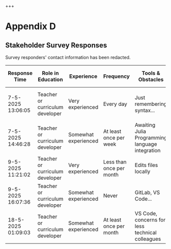 +++
# Appendix D

## Stakeholder Survey Responses

Survey responders' contact information has been redacted.


| Response Time       | Role in Education           | Experience         | Frequency       | Tools & Obstacles | Desired Features | Other Features | Willing to Test? |
|---------------------|-----------------------------|--------------------|------------------|-------------------|------------------|----------------|------------------|
| 7-5-2025 13:06:05    | Teacher or curriculum developer | Very experienced  | Every day        | Just remembering syntax... | Extremely easy to open up and search... | Rendering of MyST in a reliable way | Yes |
| 7-5-2025 14:46:28    | Teacher or curriculum developer | Somewhat experienced | At least once per week | Awaiting Julia Programming language integration | Prefers text editor | *Not answered* | Yes |
| 9-5-2025 11:21:02    | Teacher or curriculum developer | Very experienced  | Less than once per month | Edits files locally | Quick preview option | *Not answered* | No |
| 9-5-2025 16:07:36    | Teacher or curriculum developer | Somewhat experienced | Never | GitLab, VS Code... | Easy setup, drag & drop... | More info on OIT/GitHub | No |
| 18-5-2025 01:09:03   | Teacher or curriculum developer | Somewhat experienced | At least once per month | VS Code, concerns for less technical colleagues | WYSIWYG, version control, limited UI | *Not answered* | Yes |
